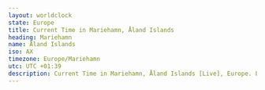 ```yaml
---
layout: worldclock
state: Europe
title: Current Time in Mariehamn, Åland Islands
heading: Mariehamn
name: Åland Islands
iso: AX
timezone: Europe/Mariehamn
utc: UTC +01:39
description: Current Time in Mariehamn, Åland Islands [Live], Europe. Live update now time in Mariehamn, timezone Europe/Mariehamn, UTC +01:39, Country ISO code & Current Local Time.
---
```



